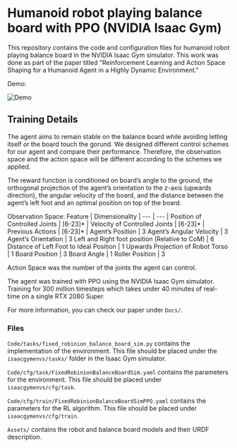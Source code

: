 # Humanoid robot playing balance board with PPO (NVIDIA Isaac Gym)
This repository contains the code and configuration files for humanoid robot playing balance board in the NVIDIA Isaac Gym simulator. This work was done as part of the paper titled "Reinforcement Learning and Action Space Shaping for a Humanoid Agent in a Highly Dynamic Environment."

Demo:

![Demo](Docs/Demo.gif)

## Training Details

The agent aims to remain stable on the balance board while avoiding letting itself or the board touch the gorund. We designed different control schemes for our agent and compare their performance. Therefore, the observation space and the action space will be different according to the schemes we applied. 

The reward function is conditioned on board’s angle to the ground, the orthogonal projection of the agent’s orientation to the z-axis (upwards direction), the angular velocity of the board, and the distance between the agent’s left foot and an optimal position on top of the board. 

Observation Space:
Feature | Dimensionality |
--- | --- | 
Position of Controlled Joints | [6-23]* | 
Velocity of Controlled Joints | [6-23]* |
Previous Actions              | [6-23]* |
Agent’s Position | 3
Agent’s Angular Velocity | 3
Agent’s Orientation | 3
Left and Right foot position (Relative to CoM) | 6
Distance of Left Foot to Ideal Position | 1
Upwards Projection of Robot Torso | 1
Board Position | 3
Board Angle | 1
Roller Position | 3

Action Space was the number of the joints the agent can control.

The agent was trained with PPO using the NVIDIA Isaac Gym simulator. Training for 300 million timesteps which takes under 40 minutes of real-time on a single RTX 2080 Super.

For more information, you can check our paper under `Docs/`.

### Files

`Code/tasks/fixed_robinion_balance_board_sim.py` contains the implementation of the environment. This file should be placed under the `isaacgymenvs/tasks/` folder in the Isaac Gym simulator.

`Code/cfg/task/FixedRobinionBalanceBoardSim.yaml` contains the parameters for the environment. This file should be placed under `isaacgymenvs/cfg/task`.

`Code/cfg/train/FixedRobinionBalanceBoardSimPPO.yaml` contains the parameters for the RL algorithm. This file should be placed under `isaacgymenvs/cfg/train`.

`Assets/` contains the robot and balance board models and their URDF description.
